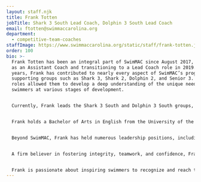 ```yaml
---
layout: staff.njk
title: Frank Totten
jobTitle: Shark 3 South Lead Coach, Dolphin 3 South Lead Coach
email: ftotten@swimmaccarolina.org
department:
  - competitive-team-coaches
staffImage: https://www.swimmaccarolina.org/static/staff/frank-totten.jpg
order: 100
bio: >-
  Frank Totten has been an integral part of SwimMAC since August 2017, beginning
  as an Assistant Coach and transitioning to a Lead Coach role in 2019. Over the
  years, Frank has contributed to nearly every aspect of SwimMAC’s programming,
  supporting groups such as Shark 3, Shark 2, Dolphin 2, and Senior 3. These
  roles allowed them to develop a deep understanding of the unique needs of
  swimmers at various stages of development.


  Currently, Frank leads the Shark 3 South and Dolphin 3 South groups, coaching athletes aged 10 to 14. In addition to his work with these groups, he spearheads SwimMAC’s Open Water Swimming programs, organizing competitive opportunities like the USA Swimming Open Water National Championships and North Carolina Swimming Open Water events. His involvement extends to U.S. Paralympic Swimming, where he supports SwimMAC athletes in developing skills, competing at national and regional levels, and navigating classification processes.


  Frank holds a Bachelor of Arts in English from the University of the Pacific, where he was a member of the NCAA swimming team and honed their leadership skills as a Resident Assistant. Their educational background also includes certifications in User Interaction Design and Information Architecture from the City College of San Francisco, complementing their technical expertise in program organization and athlete development.


  Beyond SwimMAC, Frank has held numerous leadership positions, including roles with Florida Gulf Coast University’s swimming programs, the Boys & Girls Clubs of San Francisco, and the San Francisco Opera and Ballet. His extensive coaching experience spans decades, having worked with prestigious institutions such as The Olympic Club, Cal Men's Swimming, Stanford Swim Camps, and the University of San Francisco.


  A firm believer in fostering integrity, teamwork, and confidence, Frank is dedicated to helping athletes master swimming fundamentals while cultivating a positive group dynamic. His coaching philosophy emphasizes building the skills and resilience needed for success in and out of the water, creating a foundation for championship-level performances and personal growth.


  Frank is passionate about inspiring swimmers to recognize and reach their full potential, contributing to SwimMAC’s legacy of excellence and community.
---
```

